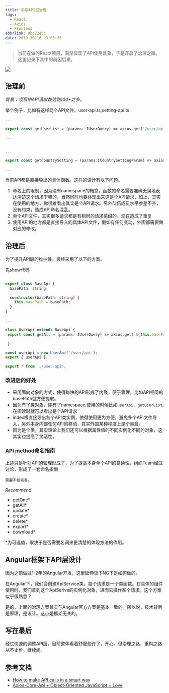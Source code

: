 ```yaml
---
title: 前端API层治理
tags:
  - React
  - Axios
  - Frontend
abbrlink: 9bc22e6c
date: 2019-10-16 23:03:25
---
```

> 当前在做的React项目，渐渐显现了API使用乱象，于是开启了治理之路。这里记录下其中的前因后果。

![](http://static.1991421.cn/2019-10-16-150440.jpg)

## 治理前

_背景：项目中API请求数达到100+之多。_

举个例子，比如有这样两个API文件，user-api.ts,setting-api.ts

```typescript
...

export const getUserList = (params: IUserQuery) => axios.get('/user/api/v1/users', { params });

...

```

```typescript

...

export const getCountrySetting = (params:ICountrySettingParam) => axios.get('/setting/api/v1/country', { params });

...

```

当前API都是直接导出的具体函数。这样的设计有以下问题。

1. 命名上的限制，因为没有namespace的概念，函数的命名需要准确无误地表达清楚这个请求干嘛的。当然同时也要体现出来这是个API请求，如上，其实在使用的地方，你很难看出其实是个API请求。另外队伍成员水平参差不齐，没有约束，造成API命名混乱。
2. 单个API文件，其实很多请求都是有相同的请求前缀的，现在造成了重复
3. 使用API的地方都是直接导入的具体API文件，假如有任何变动，外围都需要做对应的修改。

## 治理后

为了提升API层的维护性。最终采用了以下的方案。

先show代码

```typescript

export class BaseApi {
  basePath: string;

  constructor(basePath: string) {
    this.basePath = basePath;
  }
}

...

```

```typescript
class UserApi extends BaseApi {
 export const getAll = (params: IUserQuery) => axios.get(`${this.basePath}/v1/users`, { params });

 }

const userApi = new UserApi('/user/api');
export { userApi };

```

```typescript
export * from './user-api';
```

### 改进后的好处
- 采用面向对象的方式，使得每块的API形成了内聚，便于管理，比如API相同的basePath就方便提取。
- 因为有了类对象，即有了namespace,使用的时候比如`userApi. getUserList`,在阅读时就可以看出是个API请求
- index根直接导出各个API类实例，使得使用更为方便，避免多个API文件导入，另外本身内部任何API的移动，其实外围某种程度上是个黑盒。
- 因为是个类，其实理论上我们还可以根据属性值的不同实例化不同的对象，这其实也提高了灵活性。

### API method命名指南
上述只是针对API的管理形成了，为了提高本身单个API的易读性。组织Team经过讨论，形成了一套命名指南

`需要不断完善`。

_Recommend_

- getOne*
- getAll*
- update*
- create*
- delete*
- export*
- download*

*为可选值，取决于是否需要名词来更清楚的体现方法的作用。

## Angular框架下API层设计

因为之前做过1-2年的Angular开发，这里延伸谈下NG下是如何做的。

在Angular下，我们会创建ApiService类，每个请求是一个类函数。在具体的组件使用时，我们拿到这个ApiSerive的实例化对象，进而去操作某个请求。这个方案似乎很熟悉？

是的，上面的治理方案其实与Angular官方方案是基本一致的。所以说，技术背后是原理，是设计。这点是框架无关的。


## 写在最后

经过快速的调整API层，目前整体看着舒服些许了，开心。但治理之路，重构之路从不止步，继续闹。

## 参考文档

- [How to make API calls in a smart way](https://codeburst.io/how-to-call-api-in-a-smart-way-2ca572c6fe86)
- [Axios-Core-Api + Object-Oriented JavaScript = Love](https://medium.com/@brybrophy/axios-core-api-object-oriented-javascript-love-effb37f14cd0)